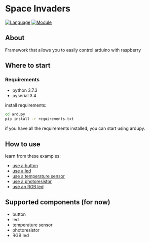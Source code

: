 # Space Invaders

[![Language](https://img.shields.io/badge/language-python-blue.svg?style=flat)](https://www.python.org/)
[![Module](https://img.shields.io/badge/module-pyserial-brightgreen.svg?style=flat)](https://pythonhosted.org/pyserial/)

## About

Framework that allows you to easily control arduino with raspberry

## Where to start

### Requirements

- python 3.7.3
- pyserial 3.4

install requirements:

```bash
cd ardupy
pip install -r requirements.txt
```

if you have all the requirements installed, you can start using ardupy.

## How to use

learn from these examples:

- [use a button]()
- [use a led]()
- [use a temperature sensor]()
- [use a photoresistor]()
- [use an RGB led]()

## Supported components (for now)

- button
- led
- temperature sensor
- photoresistor
- RGB led
